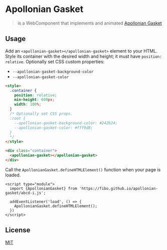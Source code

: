 # Apollonian Gasket

> is a WebComponent that implements and animated [Apollonian Gasket](https://en.wikipedia.org/wiki/Apollonian_gasket)

## Usage

Add an `<apollonian-gasket></apollonian-gasket>` element to your HTML.
Style its container with the desired width and height; it must have `position: relative`.
Optionally set CSS custom properties:
- `--apollonian-gasket-background-color`
- `--apollonian-gasket-color`

```html
<style>
  .container {
    position: relative;
    min-height: 600px;
    width: 100%;
  }
  /* Optionally set CSS props.
  :root {
    --apollonian-gasket-background-color: #242b24;
    --apollonian-gasket-color: #fff9d8;
  }
  */
</style>

<div class="container">
  <apollonian-gasket></apollonian-gasket>
</div>
```

Call the `ApollonianGasket.defineHTMLElement()` function when your page is loaded.

```
<script type="module">
  import {ApollonianGasket} from 'https://fibo.github.io/apollonian-gasket/abcd-i.js';

  addEventListener('load', () => {
    ApollonianGasket.defineHTMLElement();
  })
</script>
```

## License

[MIT](https://fibo.github.io/mit-license)
